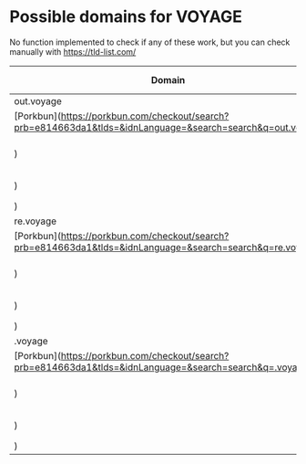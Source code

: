 # Possible domains for VOYAGE

No function implemented to check if any of these work, but you can check manually with https://tld-list.com/

| Domain | Porkbun | NameCheap | Google Domains |
|---|---|---|---|
| out.voyage | [Porkbun](https://porkbun.com/checkout/search?prb=e814663da1&tlds=&idnLanguage=&search=search&q=out.voyage) | [Namecheap](https://www.namecheap.com/domains/registration/results/?domain=out.voyage) | [Google](https://domains.google.com/registrar/search?searchTerm=out.voyage) |
| re.voyage | [Porkbun](https://porkbun.com/checkout/search?prb=e814663da1&tlds=&idnLanguage=&search=search&q=re.voyage) | [Namecheap](https://www.namecheap.com/domains/registration/results/?domain=re.voyage) | [Google](https://domains.google.com/registrar/search?searchTerm=re.voyage) |
| .voyage | [Porkbun](https://porkbun.com/checkout/search?prb=e814663da1&tlds=&idnLanguage=&search=search&q=.voyage) | [Namecheap](https://www.namecheap.com/domains/registration/results/?domain=.voyage) | [Google](https://domains.google.com/registrar/search?searchTerm=.voyage) |
